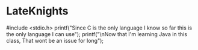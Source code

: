 # LateKnights
#include <stdio.h>
printf("Since C is the only language I know so far this is the only language I can use"); 
printf("\nNow that I'm learning Java in this class, That wont be an issue for long"); 
